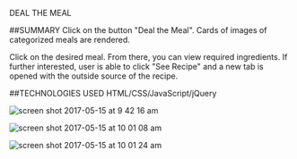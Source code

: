 DEAL THE MEAL

##SUMMARY
Click on the button "Deal the Meal".  Cards of images of categorized meals are rendered.  

Click on the desired meal.  From there, you can view required ingredients.  If further interested, user is able to click "See Recipe" and a new tab is opened with the outside source of the recipe.

##TECHNOLOGIES USED
HTML/CSS/JavaScript/jQuery

![screen shot 2017-05-15 at 9 42 16 am](https://cloud.githubusercontent.com/assets/18249993/26069318/4ae51eee-3955-11e7-918d-242412f97c26.png)

![screen shot 2017-05-15 at 10 01 08 am](https://cloud.githubusercontent.com/assets/18249993/26069376/7cf28d2c-3955-11e7-9952-f7fa3d66cd96.png)

![screen shot 2017-05-15 at 10 01 24 am](https://cloud.githubusercontent.com/assets/18249993/26069384/848dd352-3955-11e7-9135-c45c74031847.png)

